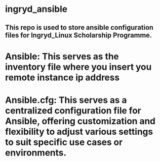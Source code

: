 # ingryd_ansible

## This repo is used to store ansible configuration files for Ingryd_Linux Scholarship Programme.

# Ansible: This serves as the inventory file where you insert you remote instance ip address
# Ansible.cfg: This serves as a centralized configuration file for Ansible, offering customization and flexibility to adjust various settings to suit specific use cases or environments.
